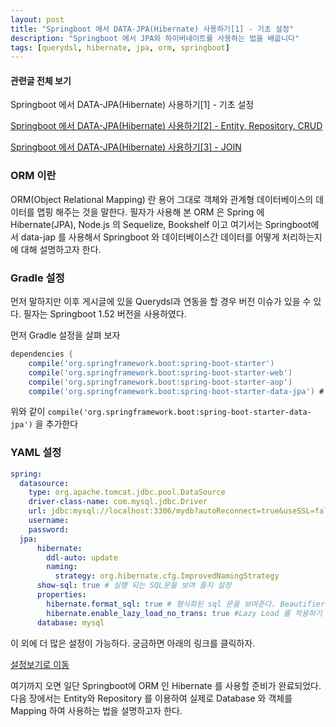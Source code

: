 ```yaml
---
layout: post
title: "Springboot 에서 DATA-JPA(Hibernate) 사용하기[1] - 기초 설정"
description: "Springboot 에서 JPA와 하이버네이트를 사용하는 법을 배웁니다"
tags: [querydsl, hibernate, jpa, orm, springboot]
---
```


#### 관련글 전체 보기
Springboot 에서 DATA-JPA(Hibernate) 사용하기[1] - 기초 설정

[Springboot 에서 DATA-JPA(Hibernate) 사용하기[2] - Entity, Repository, CRUD](https://doohwan-yoo.github.io/data-jpa-2/)

[Springboot 에서 DATA-JPA(Hibernate) 사용하기[3] - JOIN](https://doohwan-yoo.github.io/data-jpa-3/)

### ORM 이란
ORM(Object Relational Mapping) 란 용어 그대로 객체와 관계형 데이터베이스의 데이터를 맵핑 해주는 것을 말한다. 필자가 사용해 본 ORM 은 Spring 에 Hibernate(JPA), Node.js 의 Sequelize, Bookshelf 이고 여기서는 Springboot에서 data-jap 를 사용해서 Springboot 와 데이터베이스간 데이터를 어떻게 처리하는지에 대해 설명하고자 한다.


### Gradle 설정
먼저 말하지만 이후 게시글에 있을 Querydsl과 연동을 할 경우 버전 이슈가 있을 수 있다.
필자는 Springboot 1.52 버전을 사용하였다.

먼저 Gradle 설정을 살펴 보자
```gradle
dependencies {
  	compile('org.springframework.boot:spring-boot-starter')
  	compile('org.springframework.boot:spring-boot-starter-web')
  	compile('org.springframework.boot:spring-boot-starter-aop')
  	compile('org.springframework.boot:spring-boot-starter-data-jpa') # 해당 라이브러리를 사용
```

위와 같이 `compile('org.springframework.boot:spring-boot-starter-data-jpa')` 을 추가한다

### YAML 설정
```yaml
spring:
  datasource:
    type: org.apache.tomcat.jdbc.pool.DataSource
    driver-class-name: com.mysql.jdbc.Driver
    url: jdbc:mysql://localhost:3306/mydb?autoReconnect=true&useSSL=false
    username:
    password:
  jpa:
      hibernate:
        ddl-auto: update  
        naming:
          strategy: org.hibernate.cfg.ImprovedNamingStrategy
      show-sql: true # 실행 되는 SQL문을 보여 줄지 설정
      properties:  
        hibernate.format_sql: true # 형식화된 sql 문을 보여준다. Beautifier 기능이라고 생각하면 된다
        hibernate.enable_lazy_load_no_trans: true #Lazy Load 를 적용하기 위한 설정
      database: mysql
```
이 외에 더 많은 설정이 가능하다. 궁금하면 아래의 링크를 클릭하자.

[설정보기로 이동](https://docs.jboss.org/hibernate/orm/3.3/reference/en-US/html/session-configuration.html#configuration-optional)

여기까지 오면 일단 Springboot에 ORM 인 Hibernate 를 사용할 준비가 완료되었다.
다음 장에서는 Entity와 Repository 를 이용하여 실제로 Database 와 객체를 Mapping 하여 사용하는 법을 설명하고자 한다.

